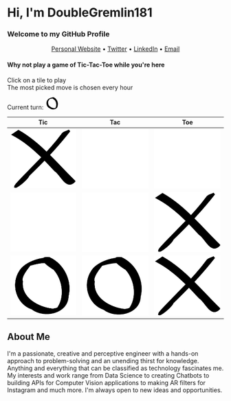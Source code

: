 # Hi, I'm DoubleGremlin181
### Welcome to my GitHub Profile

<p align="center">
  <a href="https://kavishhukmani.me/">Personal Website</a> •
  <a href="https://twitter.com/2Gremlin181">Twitter</a> •
  <a href="https://www.linkedin.com/in/kavish-hukmani/">LinkedIn</a> •
  <a href="mailto:khukmani@gmail.com">Email</a>
</p>

#### Why not play a game of Tic-Tac-Toe while you're here
Click on a tile to play  
The most picked move is chosen every hour

Current turn: <img src= "/assets/False.png" alt="Current Turn" width="32"/>

| Tic | Tac | Toe |
|--|--|--|
| ![Tile 0](assets/True.png) | [![Tile 1](assets/None.png)](https://cntr.click/k6m4pLh) | [![Tile 2](assets/None.png)](https://cntr.click/0Jy1NdB) |
| [![Tile 3](assets/None.png)](https://cntr.click/y4BYk8p) | [![Tile 4](assets/None.png)](https://cntr.click/VCtRg6b) | ![Tile 5](assets/True.png) |
| ![Tile 6](assets/False.png) | ![Tile 7](assets/False.png) | ![Tile 8](assets/True.png) |
    
## About Me


I'm a passionate, creative and perceptive engineer with a hands-on approach to problem-solving and an unending thirst for knowledge. Anything and everything that can be classified as technology fascinates me. My interests and work range from Data Science to creating Chatbots to building APIs for Computer Vision applications to making AR filters for Instagram and much more. I'm always open to new ideas and opportunities.

